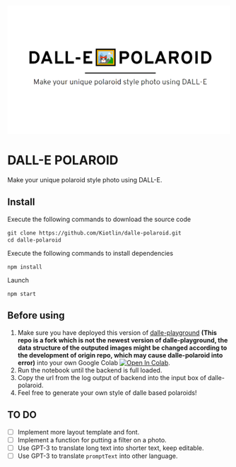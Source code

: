 ![DALL-E POLAROID](/public/preview.png "DALL-E POLAROID")

# DALL-E POLAROID

Make your unique polaroid style photo using DALL-E.

## Install

Execute the following commands to download the source code

```
git clone https://github.com/Kiotlin/dalle-polaroid.git
cd dalle-polaroid
```

Execute the following commands to install dependencies

```
npm install
```

Launch

```
npm start
```

## Before using

1. Make sure you have deployed this version of [dalle-playground](https://github.com/Kiotlin/dalle-playground) **(This repo is a fork which is not the newest version of dalle-playground, the data structure of the outputed images might be changed according to the development of origin repo, which may cause dalle-polaroid into error)** into your own Google Colab [![Open In Colab](https://colab.research.google.com/assets/colab-badge.svg)](https://colab.research.google.com/drive/1VFnRR2SvDMUTNQgcJGlJi0F_Kogtq50m?usp=sharing).
2. Run the notebook until the backend is full loaded.
3. Copy the url from the log output of backend into the input box of dalle-polaroid.
4. Feel free to generate your own style of dalle based polaroids!

## TO DO

- [ ] Implement more layout template and font.
- [ ] Implement a function for putting a filter on a photo.
- [ ] Use GPT-3 to translate long text into shorter text, keep editable.
- [ ] Use GPT-3 to translate `promptText` into other language.
